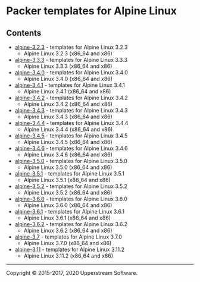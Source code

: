 # Packer templates for Alpine Linux

## Contents

* [alpine-3.2.3](alpine-3.2.3/README.mdown) - templates for Alpine Linux 3.2.3
    * Alpine Linux 3.2.3 (x86_64 and x86)
* [alpine-3.3.3](alpine-3.3.3/README.mdown) - templates for Alpine Linux 3.3.3
    * Alpine Linux 3.3.3 (x86_64 and x86)
* [alpine-3.4.0](alpine-3.4.0/README.mdown) - templates for Alpine Linux 3.4.0
    * Alpine Linux 3.4.0 (x86_64 and x86)
* [alpine-3.4.1](alpine-3.4.1/README.mdown) - templates for Alpine Linux 3.4.1
    * Alpine Linux 3.4.1 (x86_64 and x86)
* [alpine-3.4.2](alpine-3.4.2/README.mdown) - templates for Alpine Linux 3.4.2
    * Alpine Linux 3.4.2 (x86_64 and x86)
* [alpine-3.4.3](alpine-3.4.3/README.mdown) - templates for Alpine Linux 3.4.3
    * Alpine Linux 3.4.3 (x86_64 and x86)
* [alpine-3.4.4](alpine-3.4.4/README.mdown) - templates for Alpine Linux 3.4.4
    * Alpine Linux 3.4.4 (x86_64 and x86)
* [alpine-3.4.5](alpine-3.4.5/README.mdown) - templates for Alpine Linux 3.4.5
    * Alpine Linux 3.4.5 (x86_64 and x86)
* [alpine-3.4.6](alpine-3.4.6/README.mdown) - templates for Alpine Linux 3.4.6
    * Alpine Linux 3.4.6 (x86_64 and x86)
* [alpine-3.5.0](alpine-3.5.0/README.mdown) - templates for Alpine Linux 3.5.0
    * Alpine Linux 3.5.0 (x86_64 and x86)
* [alpine-3.5.1](alpine-3.5.1/README.mdown) - templates for Alpine Linux 3.5.1
    * Alpine Linux 3.5.1 (x86_64 and x86)
* [alpine-3.5.2](alpine-3.5.2/README.mdown) - templates for Alpine Linux 3.5.2
    * Alpine Linux 3.5.2 (x86_64 and x86)
* [alpine-3.6.0](alpine-3.6.0/README.mdown) - templates for Alpine Linux 3.6.0
    * Alpine Linux 3.6.0 (x86_64 and x86)
* [alpine-3.6.1](alpine-3.6.1/README.mdown) - templates for Alpine Linux 3.6.1
    * Alpine Linux 3.6.1 (x86_64 and x86)
* [alpine-3.6.2](alpine-3.6.2/README.mdown) - templates for Alpine Linux 3.6.2
    * Alpine Linux 3.6.2 (x86_64 and x86)
* [alpine-3.7](alpine-3.7/README.mdown) - templates for Alpine Linux 3.7.0
    * Alpine Linux 3.7.0 (x86_64 and x86)
* [alpine-3.11](alpine-3.11/README.mdown) - templates for Alpine Linux 3.11.2
    * Alpine Linux 3.11.2 (x86_64 and x86)

- - -

Copyright &copy; 2015-2017, 2020 Upperstream Software.

